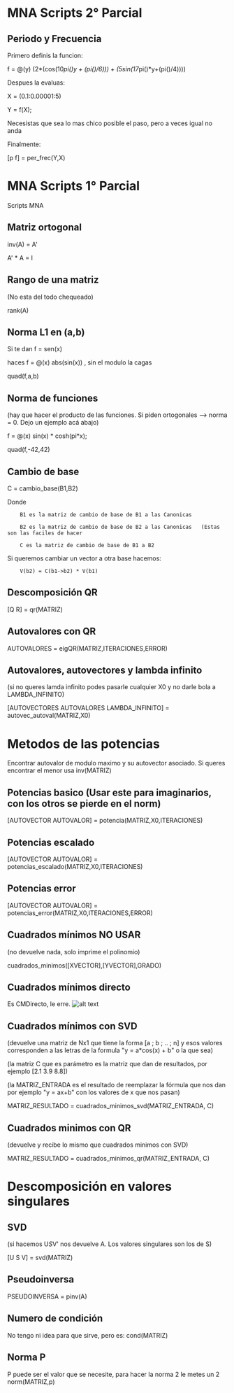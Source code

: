 # MNA Scripts 2° Parcial
## Periodo y Frecuencia

Primero definis la funcion:

 f = @(y) (2*(cos(10*pi()*y + (pi()/6))) + (5*sin(17*pi()*y+(pi()/4))))
 
 
 Despues la evaluas:
 
 X = (0.1:0.00001:5)
 
 Y = f(X);
 
 Necesistas que sea lo mas chico posible el paso, pero a veces igual no anda
 
 Finalmente:
 
 [p f] = per_frec(Y,X)
 
 

# MNA Scripts 1° Parcial
Scripts MNA

## Matriz ortogonal
inv(A) = A'

A' * A = I

## Rango de una matriz
(No esta del todo chequeado)

rank(A)

## Norma L1 en (a,b)
Si te dan f = sen(x)

haces f = @(x) abs(sin(x)) , sin el modulo la cagas

quad(f,a,b)

## Norma de funciones
(hay que hacer el producto de las funciones. Si piden ortogonales --> norma = 0. Dejo un ejemplo acá abajo)

f = @(x) sin(x) * cosh(pi*x);

quad(f,-42,42)

## Cambio de base

C = cambio_base(B1,B2)

Donde   

        B1 es la matriz de cambio de base de B1 a las Canonicas
        
        B2 es la matriz de cambio de base de B2 a las Canonicas   (Estas son las faciles de hacer
        
        C es la matriz de cambio de base de B1 a B2
        
Si queremos cambiar un vector a otra base hacemos:
        
        V(b2) = C(b1->b2) * V(b1)

## Descomposición QR
[Q R] = qr(MATRIZ)

## Autovalores con QR
AUTOVALORES = eigQR(MATRIZ,ITERACIONES,ERROR)

## Autovalores, autovectores y lambda infinito
(si no queres lamda infinito podes pasarle cualquier X0 y no darle bola a LAMBDA_INFINITO)

[AUTOVECTORES AUTOVALORES LAMBDA_INFINITO] = autovec_autoval(MATRIZ,X0)

# Metodos de las potencias
Encontrar autovalor de modulo maximo y su autovector asociado. Si queres encontrar el menor usa inv(MATRIZ)

## Potencias basico (Usar este para imaginarios, con los otros se pierde en el norm)

[AUTOVECTOR AUTOVALOR] = potencia(MATRIZ,X0,ITERACIONES)

## Potencias escalado

[AUTOVECTOR AUTOVALOR] = potencias_escalado(MATRIZ,X0,ITERACIONES)

## Potencias error

[AUTOVECTOR AUTOVALOR] = potencias_error(MATRIZ,X0,ITERACIONES,ERROR)

## Cuadrados mínimos NO USAR
(no devuelve nada, solo imprime el polinomio)

cuadrados_minimos([XVECTOR],[YVECTOR],GRADO)

## Cuadrados mínimos directo 
Es CMDirecto, le erre.
![alt text](https://i.ibb.co/X4G1wjY/Whats-App-Image-2020-09-13-at-4-52-24-PM.jpg)

## Cuadrados mínimos con SVD
(devuelve una matriz de Nx1 que tiene la forma [a ; b ; .. ; n] y esos valores corresponden a las letras de la formula "y = a*cos(x) + b" o la que sea)

(la matriz C que es parámetro es la matriz que dan de resultados, por ejemplo [2.1 3.9 8.8])

(la MATRIZ_ENTRADA es el resultado de reemplazar la fórmula que nos dan por ejemplo "y = ax+b" con los valores de x que nos pasan)

MATRIZ_RESULTADO = cuadrados_minimos_svd(MATRIZ_ENTRADA, C)

## Cuadrados minimos con QR
(devuelve y recibe lo mismo que cuadrados minimos con SVD)

MATRIZ_RESULTADO = cuadrados_minimos_qr(MATRIZ_ENTRADA, C)

# Descomposición en valores singulares

## SVD
(si hacemos U*S*V' nos devuelve A. Los valores singulares son los de S)

[U S V] = svd(MATRIZ)

## Pseudoinversa

PSEUDOINVERSA = pinv(A)

## Numero de condición
No tengo ni idea para que sirve, pero es:
cond(MATRIZ)

## Norma P
P puede ser el valor que se necesite, para hacer la norma 2 le metes un 2
norm(MATRIZ,p)
